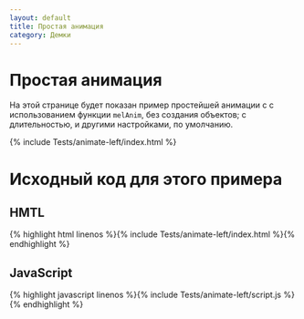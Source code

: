 ```yaml
---
layout: default
title: Простая анимация
category: Демки
---
```

# Простая анимация #

На этой странице будет показан пример простейшей анимации с
с использованием функции `melAnim`, без создания объектов; с длительностью, и другими настройками, по умолчанию.

<div class="testcase-wrap">
    {% include Tests/animate-left/index.html %}
</div>

# Исходный код для этого примера #

## HMTL ##

{% highlight html linenos %}{% include Tests/animate-left/index.html %}{% endhighlight %}

## JavaScript ##

{% highlight javascript linenos %}{% include Tests/animate-left/script.js %}{% endhighlight %}

<!-- скрипт, начинающий тест -->
<script>
$("body").on("teststart", function (e, myElement) {
    {% include Tests/animate-left/script.js %}
});
</script>
